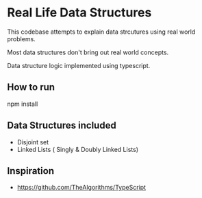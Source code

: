 # Real Life Data Structures

This codebase attempts to explain data strcutures using real world problems.

Most data structures don't bring out real world concepts.

Data structure logic implemented using typescript.

## How to run

npm install

## Data Structures included

- Disjoint set
- Linked Lists ( Singly & Doubly Linked Lists)

## Inspiration

- <https://github.com/TheAlgorithms/TypeScript>
